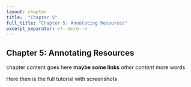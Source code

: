 ```yaml
---
layout: chapter
title:  "Chapter 5"
full_title: "Chapter 5: Annotating Resources"
excerpt_separator: <!--more-->
---
```


## Chapter 5: Annotating Resources

chapter content goes here
__maybe some links__
_other content_
more words

<!--more-->
Here
then is the
full tutorial with
screenshots

